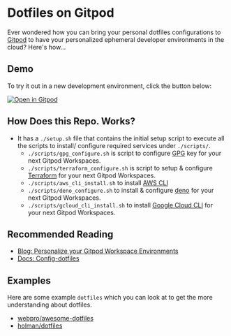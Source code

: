 # Dotfiles on Gitpod

Ever wondered how you can bring your personal dotfiles configurations to [Gitpod](https://www.gitpod.io/) to have your personalized ephemeral developer environments in the cloud? Here's how...

## Demo

To try it out in a new development environment, click the button below:

[![Open in Gitpod](https://gitpod.io/button/open-in-gitpod.svg)](https://gitpod.io/#https://github.com/gitpod-io/demo-dotfiles)

## How Does this Repo. Works?

- It has a `./setup.sh` file that contains the initial setup script to execute all the scripts to install/ configure required services under `./scripts/`.
    - `./scripts/gpg_configure.sh` is script to configure [GPG](https://www.gnupg.org/) key for your next Gitpod Workspaces.
    - `./scripts/terraform_configure.sh` is script to setup & configure [Terraform](https://www.terraform.io/) for your next Gitpod Workspaces.
    - `./scripts/aws_cli_install.sh` to install [AWS CLI](https://aws.amazon.com/cli/)
    - `./scripts/deno_configure.sh` to install & configure [deno](https://deno.land/) for your next Gitpod Workspaces.
    - `./scripts/gcloud_cli_install.sh` to install [Google Cloud CLI](https://cloud.google.com/sdk/docs/install-sdk) for your next Gitpod Workspaces.


## Recommended Reading

* [Blog: Personalize your Gitpod Workspace Environments](https://www.gitpod.io/blog/personalize-your-gitpod-workspace-environment)
* [Docs: Config-dotfiles](https://www.gitpod.io/docs/config-dotfiles)

## Examples

Here are some example `dotfiles` which you can look at to get the more understanding about dotfiles.

- [webpro/awesome-dotfiles](https://github.com/webpro/awesome-dotfiles)
- [holman/dotfiles](https://github.com/holman/dotfiles)
